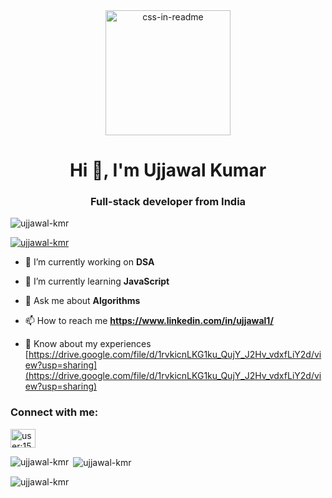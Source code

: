 <div align="center"><img src="https://camo.githubusercontent.com/e99ebbea9b97b0eb6c21ec49247354c453de695c1586178666e02e05fb3aca6c/68747470733a2f2f692e67697068792e636f6d2f6d656469612f38333648694a633770677a7938694e58436e2f67697068792e676966" height="200" alt="css-in-readme"></div>
<h1 align="center">Hi 👋, I'm Ujjawal Kumar</h1>
<h3 align="center">Full-stack developer from India</h3>

<p align="left"> <img src="https://komarev.com/ghpvc/?username=ujjawal-kmr&label=Profile%20views&color=0e75b6&style=flat" alt="ujjawal-kmr" /> </p>

<p align="left"> <a href="https://github.com/ryo-ma/github-profile-trophy"><img src="https://github-profile-trophy.vercel.app/?username=ujjawal-kmr" alt="ujjawal-kmr" /></a> </p>

- 🔭 I’m currently working on **DSA**

- 🌱 I’m currently learning **JavaScript**

- 💬 Ask me about **Algorithms**

- 📫 How to reach me **https://www.linkedin.com/in/ujjawal1/**

- 📄 Know about my experiences [https://drive.google.com/file/d/1rvkicnLKG1ku_QujY_J2Hv_vdxfLiY2d/view?usp=sharing](https://drive.google.com/file/d/1rvkicnLKG1ku_QujY_J2Hv_vdxfLiY2d/view?usp=sharing)

<h3 align="left">Connect with me:</h3>
<p align="left">
<a href="https://stackoverflow.com/users/15375057/ujjawal-kumar" target="blank"><img align="center" src="https://raw.githubusercontent.com/rahuldkjain/github-profile-readme-generator/master/src/images/icons/Social/stack-overflow.svg" alt="user:15375057" height="30" width="40" /></a>
</p>

<p><img align="left" src="https://github-readme-stats.vercel.app/api/top-langs?username=ujjawal-kmr&show_icons=true&locale=en&layout=compact" alt="ujjawal-kmr" /></p>

<p>&nbsp;<img align="center" src="https://github-readme-stats.vercel.app/api?username=ujjawal-kmr&show_icons=true&locale=en" alt="ujjawal-kmr" /></p>

<p><img align="center" src="https://github-readme-streak-stats.herokuapp.com/?user=ujjawal-kmr&" alt="ujjawal-kmr" /></p>
